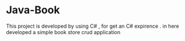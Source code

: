 # Java-Book
This project is developed by using C# , for  get an  C#  expirence . in here developed a simple book store crud application
